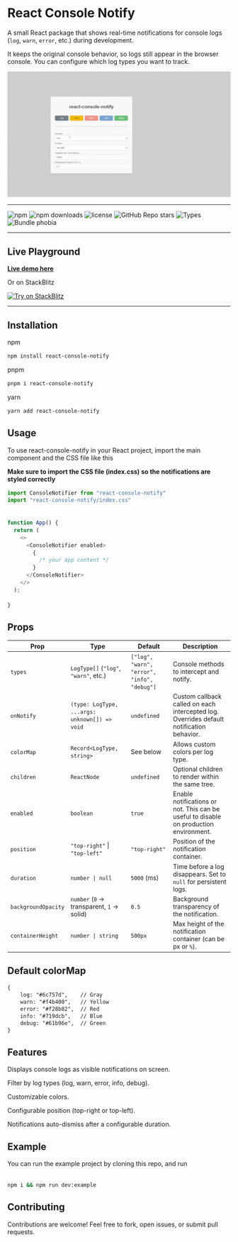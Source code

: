 # React Console Notify

A small React package that shows real-time notifications for console logs (`log`, `warn`, `error`, etc.) during
development.

It keeps the original console behavior, so logs still appear in the browser console. You can configure which log types
you want to track.

![Notifications](https://raw.githubusercontent.com/Wexop/react-console-notify/refs/heads/master/images/notifications.gif)

---

![npm](https://img.shields.io/npm/v/react-console-notify)
![npm downloads](https://img.shields.io/npm/dt/react-console-notify)
![license](https://img.shields.io/npm/l/react-console-notify)
![GitHub Repo stars](https://img.shields.io/github/stars/Wexop/react-console-notify)
![Types](https://img.shields.io/badge/TypeScript-ready-blue.svg)
![Bundle phobia](https://img.shields.io/bundlephobia/minzip/react-console-notify)

---

## Live Playground

**[Live demo here](https://wexop.github.io/react-console-notify/)**

Or on
StackBlitz

[![Try on StackBlitz](https://developer.stackblitz.com/img/open_in_stackblitz.svg)](https://stackblitz.com/edit/vitejs-vite-4eltfurb?file=src%2FApp.tsx)

---

## Installation

npm

```bash
npm install react-console-notify
```

pnpm

```bash
pnpm i react-console-notify
```

yarn

```bash
yarn add react-console-notify
```

## Usage

To use react-console-notify in your React project, import the main component and the CSS file like this

**Make sure to import the CSS file (index.css) so the notifications are styled correctly**

```typescript jsx
import ConsoleNotifier from "react-console-notify"
import "react-console-notify/index.css"


function App() {
  return (
    <>
      <ConsoleNotifier enabled>
        {
          /* your app content */
        }
      </ConsoleNotifier>
    </>
  );

}
```

## Props

| Prop                | Type                                          | Default                                     | Description                                                                              |
|---------------------|-----------------------------------------------|---------------------------------------------|------------------------------------------------------------------------------------------|
| `types`             | `LogType[]` (`"log"`, `"warn"`, etc.)         | `["log", "warn", "error", "info", "debug"]` | Console methods to intercept and notify.                                                 |
| `onNotify`          | `(type: LogType, ...args: unknown[]) => void` | `undefined`                                 | Custom callback called on each intercepted log. Overrides default notification behavior. |
| `colorMap`          | `Record<LogType, string>`                     | See below                                   | Allows custom colors per log type.                                                       |
| `children`          | `ReactNode`                                   | `undefined`                                 | Optional children to render within the same tree.                                        |
| `enabled`           | `boolean`                                     | `true`                                      | Enable notifications or not. This can be useful to disable on production environment.    |
| `position`          | `"top-right"` \| `"top-left"`                 | `"top-right"`                               | Position of the notification container.                                                  |
| `duration`          | `number \| null`                              | `5000` (ms)                                 | Time before a log disappears. Set to `null` for persistent logs.                         |
| `backgroundOpacity` | `number` (`0` → transparent, `1` → solid)     | `0.5`                                       | Background transparency of the notification.                                             |
| `containerHeight`   | `number \| string`                            | `500px`                                     | Max height of the notification container (can be px or `%`).                             |

## Default colorMap

```
{
    log: "#6c757d",    // Gray
    warn: "#f4b400",   // Yellow
    error: "#f28b82",  // Red
    info: "#719dcb",   // Blue
    debug: "#61b96e",  // Green
}
```

## Features

Displays console logs as visible notifications on screen.

Filter by log types (log, warn, error, info, debug).

Customizable colors.

Configurable position (top-right or top-left).

Notifications auto-dismiss after a configurable duration.

## Example

You can run the example project by cloning this repo, and run

```bash

npm i && npm run dev:example

```

## Contributing

Contributions are welcome! Feel free to fork, open issues, or submit pull requests.
